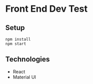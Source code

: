 # Front End Dev Test

## Setup
```
npm install
npm start
```

## Technologies
- React
- Material UI
